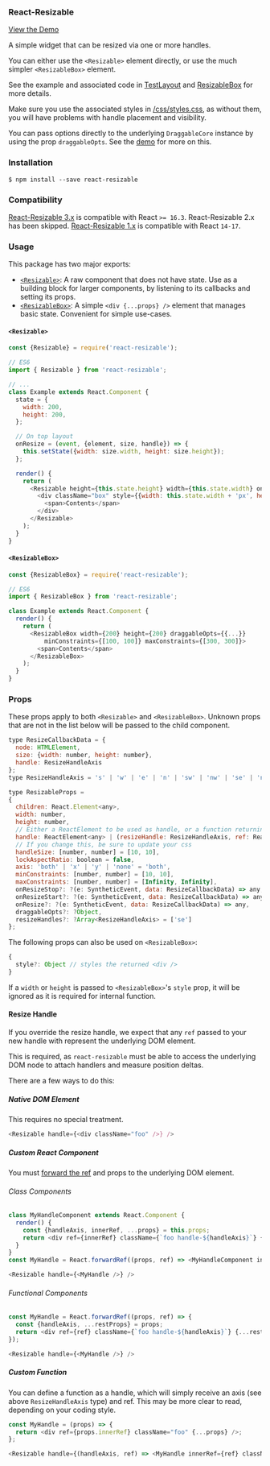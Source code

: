 ### React-Resizable

[View the Demo](https://react-grid-layout.github.io/react-resizable/examples/1.html)

A simple widget that can be resized via one or more handles.

You can either use the `<Resizable>` element directly, or use the much simpler `<ResizableBox>` element.

See the example and associated code in [TestLayout](/examples/TestLayout.js) and
[ResizableBox](/lib/ResizableBox.js) for more details.

Make sure you use the associated styles in [/css/styles.css](/css/styles.css), as without them, you will have
problems with handle placement and visibility.

You can pass options directly to the underlying `DraggableCore` instance by using the prop `draggableOpts`.
See the [demo](/examples/TestLayout.js) for more on this.

### Installation

    $ npm install --save react-resizable

### Compatibility

[React-Resizable 3.x](/CHANGELOG.md#3.0.0) is compatible with React `>= 16.3`.
React-Resizable 2.x has been skipped.
[React-Resizable 1.x](/CHANGELOG.md#1.11.1) is compatible with React `14-17`.

### Usage

This package has two major exports:

* [`<Resizable>`](/lib/Resizable.js): A raw component that does not have state. Use as a building block for larger components, by listening to its
  callbacks and setting its props.
* [`<ResizableBox>`](/lib/ResizableBox.js): A simple `<div {...props} />` element that manages basic state. Convenient for simple use-cases.


#### `<Resizable>`
```js
const {Resizable} = require('react-resizable');

// ES6
import { Resizable } from 'react-resizable';

// ...
class Example extends React.Component {
  state = {
    width: 200,
    height: 200,
  };

  // On top layout
  onResize = (event, {element, size, handle}) => {
    this.setState({width: size.width, height: size.height});
  };

  render() {
    return (
      <Resizable height={this.state.height} width={this.state.width} onResize={this.onResize}>
        <div className="box" style={{width: this.state.width + 'px', height: this.state.height + 'px'}}>
          <span>Contents</span>
        </div>
      </Resizable>
    );
  }
}

```


#### `<ResizableBox>`
```js
const {ResizableBox} = require('react-resizable');

// ES6
import { ResizableBox } from 'react-resizable';

class Example extends React.Component {
  render() {
    return (
      <ResizableBox width={200} height={200} draggableOpts={{...}}
          minConstraints={[100, 100]} maxConstraints={[300, 300]}>
        <span>Contents</span>
      </ResizableBox>
    );
  }
}
```

### Props

These props apply to both `<Resizable>` and `<ResizableBox>`. Unknown props that are not in the list below will be passed to the child component.

```js
type ResizeCallbackData = {
  node: HTMLElement,
  size: {width: number, height: number},
  handle: ResizeHandleAxis
};
type ResizeHandleAxis = 's' | 'w' | 'e' | 'n' | 'sw' | 'nw' | 'se' | 'ne';

type ResizableProps =
{
  children: React.Element<any>,
  width: number,
  height: number,
  // Either a ReactElement to be used as handle, or a function returning an element that is fed the handle's location as its first argument.
  handle: ReactElement<any> | (resizeHandle: ResizeHandleAxis, ref: ReactRef<HTMLElement>) => ReactElement<any>,
  // If you change this, be sure to update your css
  handleSize: [number, number] = [10, 10],
  lockAspectRatio: boolean = false,
  axis: 'both' | 'x' | 'y' | 'none' = 'both',
  minConstraints: [number, number] = [10, 10],
  maxConstraints: [number, number] = [Infinity, Infinity],
  onResizeStop?: ?(e: SyntheticEvent, data: ResizeCallbackData) => any,
  onResizeStart?: ?(e: SyntheticEvent, data: ResizeCallbackData) => any,
  onResize?: ?(e: SyntheticEvent, data: ResizeCallbackData) => any,
  draggableOpts?: ?Object,
  resizeHandles?: ?Array<ResizeHandleAxis> = ['se']
};
```

The following props can also be used on `<ResizableBox>`:

```js
{
  style?: Object // styles the returned <div />
}
```

If a `width` or `height` is passed to `<ResizableBox>`'s `style` prop, it will be ignored as it is required for internal function.

#### Resize Handle

If you override the resize handle, we expect that any `ref` passed to your new handle with represent the underlying DOM element.

This is required, as `react-resizable` must be able to access the underlying DOM node to attach handlers and measure position deltas.

There are a few ways to do this:

##### Native DOM Element

This requires no special treatment.

```js
<Resizable handle={<div className="foo" />} />
```

##### Custom React Component

You must [forward the ref](https://reactjs.org/docs/forwarding-refs.html) and props to the underlying DOM element.

###### Class Components

```js
class MyHandleComponent extends React.Component {
  render() {
    const {handleAxis, innerRef, ...props} = this.props;
    return <div ref={innerRef} className={`foo handle-${handleAxis}`} {...props} />
  }
}
const MyHandle = React.forwardRef((props, ref) => <MyHandleComponent innerRef={ref} {...props} />);

<Resizable handle={<MyHandle />} />
```

###### Functional Components

```js
const MyHandle = React.forwardRef((props, ref) => {
  const {handleAxis, ...restProps} = props;
  return <div ref={ref} className={`foo handle-${handleAxis}`} {...restProps} />;
});

<Resizable handle={<MyHandle />} />
```

##### Custom Function

You can define a function as a handle, which will simply receive an axis (see above `ResizeHandleAxis` type) and ref. This may be more clear to read, depending on your coding style.

```js
const MyHandle = (props) => {
  return <div ref={props.innerRef} className="foo" {...props} />;
};

<Resizable handle={(handleAxis, ref) => <MyHandle innerRef={ref} className={`foo handle-${handleAxis}`} {...props} />} />
```